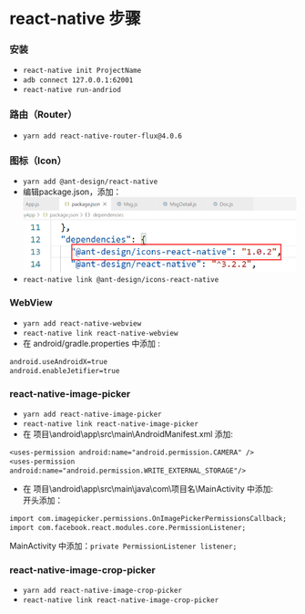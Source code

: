 # react-native 步骤
### 安装
* `react-native init ProjectName`
* `adb connect 127.0.0.1:62001`
* `react-native run-andriod`

### 路由（Router）
* `yarn add react-native-router-flux@4.0.6`

### 图标（Icon）
* `yarn add @ant-design/react-native`
* 编辑package.json，添加：  
![](./image/01.png)
* `react-native link @ant-design/icons-react-native`

### WebView
* `yarn add react-native-webview`
* `react-native link react-native-webview`
* 在 android/gradle.properties  中添加 :  

```
android.useAndroidX=true
android.enableJetifier=true
```

### react-native-image-picker
* `yarn add react-native-image-picker`
* `react-native link react-native-image-picker`
* 在 项目\android\app\src\main\AndroidManifest.xml 添加:  

```
<uses-permission android:name="android.permission.CAMERA" />
<uses-permission android:name="android.permission.WRITE_EXTERNAL_STORAGE"/>
```
* 在 项目\android\app\src\main\java\com\项目名\MainActivity 中添加:  
开头添加：

```
import com.imagepicker.permissions.OnImagePickerPermissionsCallback; 
import com.facebook.react.modules.core.PermissionListener; 
```
MainActivity 中添加：`private PermissionListener listener;`

### react-native-image-crop-picker  
* `yarn add react-native-image-crop-picker`
* `react-native link react-native-image-crop-picker`